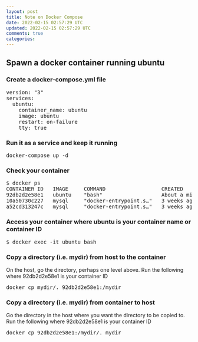 ```yaml
---           
layout: post
title: Note on Docker Compose
date: 2022-02-15 02:57:29 UTC
updated: 2022-02-15 02:57:29 UTC
comments: true
categories:
---
```


<h2>Spawn a docker container running ubuntu</h2>

<h3>Create a docker-compose.yml file</h3>
<pre>
version: "3"
services:
  ubuntu:
    container_name: ubuntu
    image: ubuntu
    restart: on-failure
    tty: true
</pre>

<h3>Run it as a service and keep it running</h3>
<pre>
docker-compose up -d
</pre>

<h3>Check your container</h3>
<pre>
$ docker ps
CONTAINER ID   IMAGE     COMMAND                  CREATED              STATUS              PORTS                               NAMES
92db2d2e58e1   ubuntu    "bash"                   About a minute ago   Up About a minute                                       ubuntu
10a50730c227   mysql     "docker-entrypoint.s…"   3 weeks ago          Up About an hour    33060/tcp, 0.0.0.0:3308->3306/tcp   database-db-1
a52cd313247c   mysql     "docker-entrypoint.s…"   3 weeks ago          Up About an hour    33060/tcp, 0.0.0.0:3307->3306/tcp   weddapp-db-1
</pre>

<h3>Access your container where ubuntu is your container name or container ID</h3>
<pre>
$ docker exec -it ubuntu bash
</pre>

<h3>Copy a directory (i.e. mydir) from host to the container</h3>
On the host, go the directory, perhaps one level above.
Run the following where 92db2d2e58e1 is your container ID
<pre>
docker cp mydir/. 92db2d2e58e1:/mydir
</pre>


<h3>Copy a directory (i.e. mydir) from container to host</h3>
Go the directory in the host where you want the directory to be copied to.
Run the following where 92db2d2e58e1 is your container ID
<pre>
docker cp 92db2d2e58e1:/mydir/. mydir
</pre>
